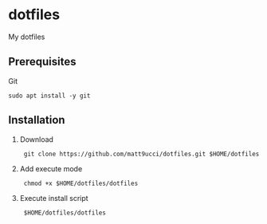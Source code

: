 # dotfiles
My dotfiles

## Prerequisites

Git

	sudo apt install -y git

## Installation

1. Download

		git clone https://github.com/matt9ucci/dotfiles.git $HOME/dotfiles

2. Add execute mode

		chmod +x $HOME/dotfiles/dotfiles

3. Execute install script

		$HOME/dotfiles/dotfiles
